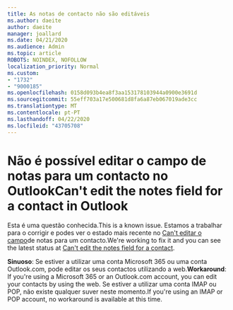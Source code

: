 ```yaml
---
title: As notas de contacto não são editáveis
ms.author: daeite
author: daeite
manager: joallard
ms.date: 04/21/2020
ms.audience: Admin
ms.topic: article
ROBOTS: NOINDEX, NOFOLLOW
localization_priority: Normal
ms.custom:
- "1732"
- "9000185"
ms.openlocfilehash: 0158d093b4ea8f3aa153178103944a0900e3691d
ms.sourcegitcommit: 55eff703a17e500681d8fa6a87eb067019ade3cc
ms.translationtype: MT
ms.contentlocale: pt-PT
ms.lasthandoff: 04/22/2020
ms.locfileid: "43705708"
---
```

# <a name="cant-edit-the-notes-field-for-a-contact-in-outlook"></a><span data-ttu-id="ab6c0-102">Não é possível editar o campo de notas para um contacto no Outlook</span><span class="sxs-lookup"><span data-stu-id="ab6c0-102">Can't edit the notes field for a contact in Outlook</span></span>

<span data-ttu-id="ab6c0-103">Esta é uma questão conhecida.</span><span class="sxs-lookup"><span data-stu-id="ab6c0-103">This is a known issue.</span></span> <span data-ttu-id="ab6c0-104">Estamos a trabalhar para o corrigir e podes ver o estado mais recente no [Can't editar o campo](https://support.office.com/article/fb8394ce-04ce-48b5-bae4-be46f77f10fe)de notas para um contacto.</span><span class="sxs-lookup"><span data-stu-id="ab6c0-104">We're working to fix it and you can see the latest status at [Can't edit the notes field for a contact](https://support.office.com/article/fb8394ce-04ce-48b5-bae4-be46f77f10fe).</span></span>

<span data-ttu-id="ab6c0-105">**Sinuoso**: Se estiver a utilizar uma conta Microsoft 365 ou uma conta Outlook.com, pode editar os seus contactos utilizando a web.</span><span class="sxs-lookup"><span data-stu-id="ab6c0-105">**Workaround**: If you're using a Microsoft 365 or an Outlook.com account, you can edit your contacts by using the web.</span></span> <span data-ttu-id="ab6c0-106">Se estiver a utilizar uma conta IMAP ou POP, não existe qualquer suver neste momento.</span><span class="sxs-lookup"><span data-stu-id="ab6c0-106">If you're using an IMAP or POP account, no workaround is available at this time.</span></span>